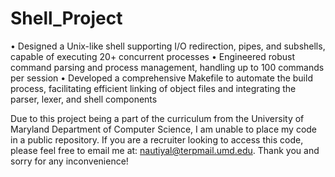 # Shell_Project
• Designed a Unix-like shell supporting I/O redirection, pipes, and subshells, capable of executing 20+ concurrent processes
• Engineered robust command parsing and process management, handling up to 100 commands per session
• Developed a comprehensive Makefile to automate the build process, facilitating efficient linking of object files and
integrating the parser, lexer, and shell components

Due to this project being a part of the curriculum from the University of Maryland Department of Computer Science, I am unable to place my code in a public repository. If you are a recruiter looking to access this code, please
feel free to email me at: nautiyal@terpmail.umd.edu. Thank you and sorry for any inconvenience!

